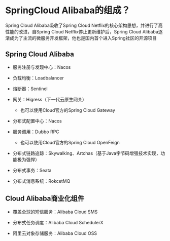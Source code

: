 # SpringCloud Alibaba的组成？

Spring Cloud Alibaba吸收了Spring Cloud Netflix的核心架构思想，并进行了高性能的改进，自Spring Cloud Netflix停止更新维护后，Spring Cloud Alibaba逐渐成为了主流的微服务开发框架，他也是国内首个进入Spring社区的开源项目

## **Spring Cloud Alibaba**

-   服务注册与发现中心：Nacos
-   负载均衡：Loadbalancer
-   熔断器：Sentinel
-   网关：Higress（下一代云原生网关）
    -   也可以使用Cloud官方的Spring Cloud Gateway

-   分布式配置中心：Nacos
-   服务调用：Dubbo RPC
    -   也可以使用Cloud官方的Spring Cloud OpenFeign

-   分布式链路追踪：Skywalking、Artchas（基于Java字节码增强技术实现，功能极为强悍）

-   分布式事务：Seata
-   分布式消息系统：RokcetMQ



## **Cloud Alibaba商业化组件**

-   覆盖全球的短信服务：Alibaba Cloud SMS

-   分布式任务调度：Alibaba Cloud SchedulerX

-   阿里云对象存储服务：Alibaba Cloud OSS

